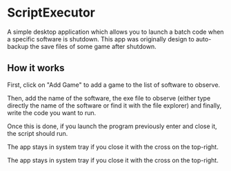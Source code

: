 # ScriptExecutor

A simple desktop application which allows you to launch a batch code when a specific software is shutdown.
This app was originally design to auto-backup the save files of some game after shutdown.

## How it works
First, click on "Add Game" to add a game to the list of software to observe.

Then, add the name of the software, the exe file to observe (either type directly the name of the software or find it with the file explorer)
and finally, write the code you want to run.

Once this is done, if you launch the program previously enter and close it, the script should run.

The app stays in system tray if you close it with the cross on the top-right.


The app stays in system tray if you close it with the cross on the top-right.
